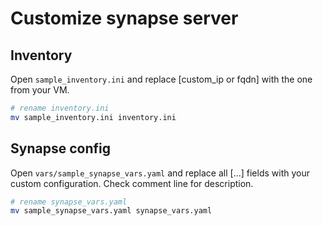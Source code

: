 # Customize synapse server

## Inventory

Open `sample_inventory.ini` and replace [custom_ip or fqdn] with the one from your VM. 

```sh
# rename inventory.ini
mv sample_inventory.ini inventory.ini
```

## Synapse config

Open `vars/sample_synapse_vars.yaml` and replace all [...] fields with your custom configuration. Check comment line for description.

```sh
# rename synapse_vars.yaml
mv sample_synapse_vars.yaml synapse_vars.yaml
```